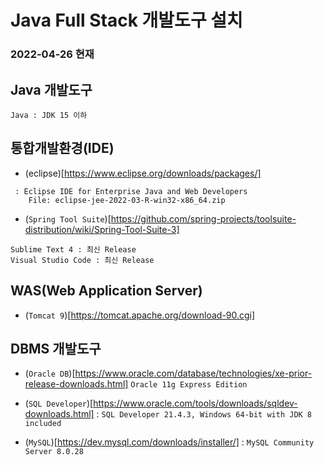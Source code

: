 # Java Full Stack 개발도구 설치
### 2022-04-26 현재

## Java 개발도구
```
Java : JDK 15 이하
```

## 통합개발환경(IDE)

* (eclipse)[https://www.eclipse.org/downloads/packages/]
```
 : Eclipse IDE for Enterprise Java and Web Developers   
	File: eclipse-jee-2022-03-R-win32-x86_64.zip
```
* (```Spring Tool Suite```)[https://github.com/spring-projects/toolsuite-distribution/wiki/Spring-Tool-Suite-3]	
 
```
Sublime Text 4 : 최신 Release
Visual Studio Code : 최신 Release
```

## WAS(Web Application Server)
* (```Tomcat 9```)[https://tomcat.apache.org/download-90.cgi]

## DBMS 개발도구

* (```Oracle DB```)[https://www.oracle.com/database/technologies/xe-prior-release-downloads.html] 
```Oracle 11g Express Edition```

* (```SQL Developer```)[https://www.oracle.com/tools/downloads/sqldev-downloads.html] : ```SQL Developer 21.4.3, Windows 64-bit with JDK 8 included```
* (```MySQL```)[https://dev.mysql.com/downloads/installer/] : ```MySQL Community Server 8.0.28```
```



